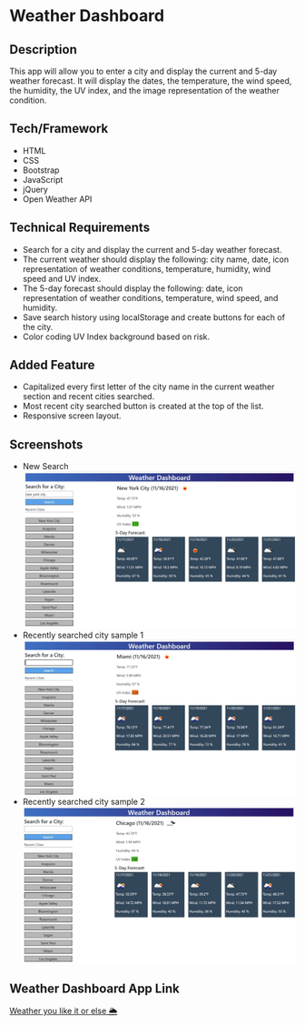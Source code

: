 # Weather Dashboard

## Description
This app will allow you to enter a city and display the current and 5-day weather forecast. It will display the dates, the temperature, the wind speed, the humidity, the UV index, and the image representation of the weather condition.

## Tech/Framework
* HTML
* CSS
* Bootstrap
* JavaScript
* jQuery
* Open Weather API

## Technical Requirements
* Search for a city and display the current and 5-day weather forecast.
* The current weather should display the following: city name, date, icon representation of weather conditions, temperature, humidity, wind speed and UV index.
* The 5-day forecast should display the following: date, icon representation of weather conditions, temperature, wind speed, and humidity.
* Save search history using localStorage and create buttons for each of the city.
* Color coding UV Index background based on risk.

## Added Feature
* Capitalized every first letter of the city name in the current weather section and recent cities searched.
* Most recent city searched button is created at the top of the list.
* Responsive screen layout.

## Screenshots
* New Search <br/> ![Search City Name](./assets/images/new-search.jpg)
* Recently searched city sample 1 <br/> ![Recent City 1](./assets/images/recent-city1.jpg)
* Recently searched city sample 2 <br/> ![Recent City 1](./assets/images/recent-city2.jpg)

## Weather Dashboard App Link
[Weather you like it or else 🌦](https://jojobautistaum.github.io/weather-dashboard/)